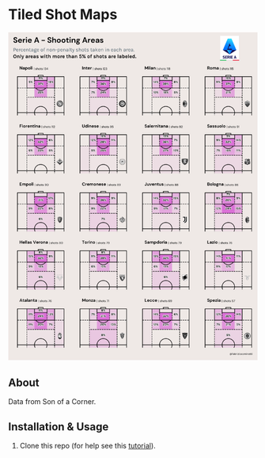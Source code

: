 # Tiled Shot Maps

![tiled-shot-maps](07-SerieA2122/figures/07_SerieA_shots.png)

## About

Data from Son of a Corner.

## Installation & Usage

1. Clone this repo (for help see this [tutorial](https://help.github.com/articles/cloning-a-repository/)).